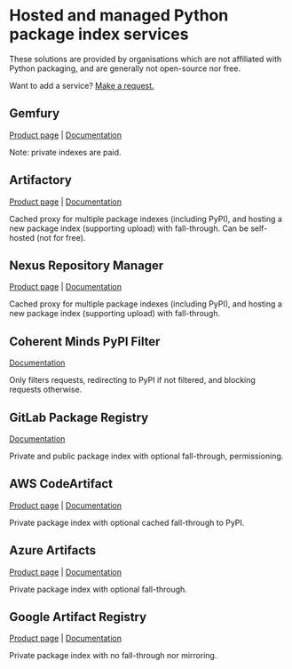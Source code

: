 # Hosted and managed Python package index services

These solutions are provided by organisations which are not affiliated with Python
packaging, and are generally not open-source nor free.

Want to add a service? [Make a request.](
  https://github.com/EpicWink/python-index-services/issues/new
)

## Gemfury

[Product page](https://fury.co/l/pypi-server/)
| [Documentation](https://gemfury.com/help/pypi-server/)

Note: private indexes are paid.

## Artifactory

[Product page](https://jfrog.com/artifactory/>)
| [Documentation](
  https://www.jfrog.com/confluence/display/JFROG/PyPI+Repositories/
)

Cached proxy for multiple package indexes (including PyPI), and hosting a
new package index (supporting upload) with fall-through. Can be self-hosted
(not for free).

## Nexus Repository Manager

[Product page](https://www.sonatype.com/products/nexus-repository/)
| [Documentation](
  https://help.sonatype.com/repomanager3/nexus-repository-administration/formats/pypi-repository
)

Cached proxy for multiple package indexes (including PyPI), and hosting a
new package index (supporting upload) with fall-through.

## Coherent Minds PyPI Filter

[Documentation](https://pypi.coherentminds.de/redoc/)

Only filters requests, redirecting to PyPI if not filtered, and blocking
requests otherwise.

## GitLab Package Registry

[Documentation](
  https://docs.gitlab.com/ee/user/packages/pypi_repository/
)

Private and public package index with optional fall-through, permissioning.

## AWS CodeArtifact
[Product page](https://aws.amazon.com/codeartifact/>)
| [Documentation](
  https://docs.aws.amazon.com/codeartifact/latest/ug/using-python.html
)

Private package index with optional cached fall-through to PyPI.

## Azure Artifacts

[Product page](https://azure.microsoft.com/en-us/products/devops/artifacts/)
| [Documentation](
  https://learn.microsoft.com/en-us/azure/devops/artifacts/quickstarts/python-packages/
)

Private package index with optional fall-through.

## Google Artifact Registry

[Product page](https://cloud.google.com/artifact-registry/)
| [Documentation](
  https://cloud.google.com/artifact-registry/docs/python/
)

Private package index with no fall-through nor mirroring.
